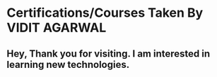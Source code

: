 # Certifications/Courses Taken By VIDIT AGARWAL
Hey, Thank you for visiting. I am interested in learning new technologies.
--
